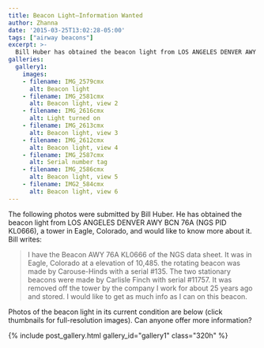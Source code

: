 ```yaml
---
title: Beacon Light—Information Wanted
author: Zhanna
date: '2015-03-25T13:02:28-05:00'
tags: ["airway beacons"]
excerpt: >-
  Bill Huber has obtained the beacon light from LOS ANGELES DENVER AWY BCN 76A and would like to know more about it.
galleries:
  gallery1:
    images:    
    - filename: IMG_2579cmx
      alt: Beacon light    
    - filename: IMG_2581cmx
      alt: Beacon light, view 2    
    - filename: IMG_2616cmx
      alt: Light turned on   
    - filename: IMG_2613cmx
      alt: Beacon light, view 3         
    - filename: IMG_2612cmx
      alt: Beacon light, view 4    
    - filename: IMG_2587cmx
      alt: Serial number tag    
    - filename: IMG_2586cmx
      alt: Beacon light, view 5   
    - filename: IMG2_584cmx
      alt: Beacon light, view 6        
---
```


The following photos were submitted by Bill Huber. He has obtained the beacon light from LOS ANGELES DENVER AWY BCN 76A (NGS PID KL0666), a tower in Eagle, Colorado, and would like to know more about it. Bill writes:

> I have the Beacon AWY 76A KL0666 of the NGS data sheet. It was in Eagle, Colorado at a elevation of 10,485. the rotating beacon was made by Carouse-Hinds with a serial #135. The two stationary beacons were made by Carlisle Finch with serial #11757. It was removed off the tower by the company I work for about 25 years ago and stored. I would like to get as much info as I can on this beacon.

Photos of the beacon light in its current condition are below (click thumbnails for full-resolution images).  Can anyone offer more information?

{% include post_gallery.html gallery_id="gallery1" class="320h" %}
